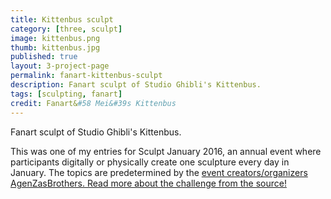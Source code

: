 ```yaml
---
title: Kittenbus sculpt
category: [three, sculpt]
image: kittenbus.png
thumb: kittenbus.jpg
published: true
layout: 3-project-page
permalink: fanart-kittenbus-sculpt
description: Fanart sculpt of Studio Ghibli's Kittenbus.
tags: [sculpting, fanart]
credit: Fanart&#58 Mei&#39s Kittenbus
---
```

Fanart sculpt of Studio Ghibli's Kittenbus.

This was one of my entries for Sculpt January 2016, an annual event where participants digitally or physically create one sculpture every day in January. The topics are predetermined by the [event creators/organizers AgenZasBrothers. Read more about the challenge from the source!](https://agenzasbrothers.com/en/sculptjanuary-2016/) 